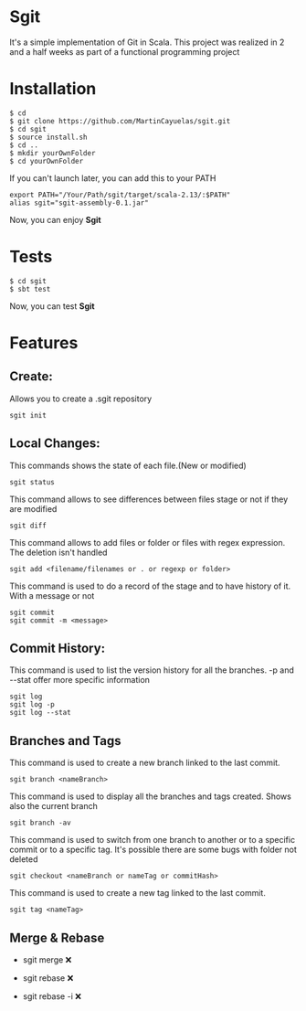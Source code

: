 #  Sgit
It's a simple implementation of Git in Scala. This project was realized in 2 and a half weeks as part of a functional programming project
 

#  Installation

```shell script
$ cd
$ git clone https://github.com/MartinCayuelas/sgit.git
$ cd sgit
$ source install.sh
$ cd ..
$ mkdir yourOwnFolder
$ cd yourOwnFolder
```
If you can't launch later, you can add this to your PATH 
  ```shell script
  export PATH="/Your/Path/sgit/target/scala-2.13/:$PATH"
  alias sgit="sgit-assembly-0.1.jar"
```

Now, you can enjoy **Sgit**

#  Tests

```shell script
$ cd sgit
$ sbt test
```
Now, you can test **Sgit**
# Features

## Create:

Allows you to create a .sgit repository
```shell script
sgit init
``` 
    
## Local Changes:

This commands shows the state of each file.(New or modified)
```shell script
sgit status
``` 
This command allows to see differences between files stage or not if they are modified

```shell script
sgit diff
``` 
This command allows to add files or folder or files with regex expression. The deletion isn't handled
```shell script
sgit add <filename/filenames or . or regexp or folder>
```     

This command is used to do a record of the stage and to have history of it. With a message or not
```shell script
sgit commit 
sgit commit -m <message>
```     
        
    
## Commit History:
    
This command is used to list the version history for all the branches.
-p and --stat offer more specific information
```shell script
sgit log
sgit log -p
sgit log --stat
```     

## Branches and Tags
    
This command is used to create a new branch linked to the last commit.
```shell script
sgit branch <nameBranch>
``` 
This command is used to display all the branches and tags created. Shows also the current branch 
```shell script
sgit branch -av
``` 
  
This command is used to switch from one branch to another or to a specific commit or to a specific tag. It's possible there are some bugs with folder not deleted
```shell script
sgit checkout <nameBranch or nameTag or commitHash>
``` 
 
This command is used to create a new tag linked to the last commit.
```shell script
sgit tag <nameTag>
``` 
      
## Merge & Rebase
    

-   sgit merge <branch>  ❌
    
-   sgit rebase <branch> ❌
    
-   sgit rebase -i <commit hash or banch name> ❌
